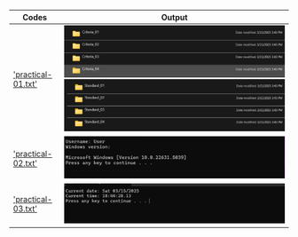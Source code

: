 Codes | Output |
|-------|--------|
|['practical-01.txt'](./Codes/practical-01.txt)|![practical_01(1).txt.png](./Output/practical_01(1).png)![practical_01(2).txt.png](./Output/practical_01(2).png)|
|['practical-02.txt'](./Codes/practical-02.txt)|![practical_02.png](./Output/practical_02.png)|
|['practical-03.txt'](./Codes/practical-03.txt)|![practical_03.png](./Output/practical_03.png)|
